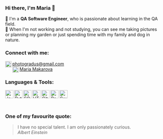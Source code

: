 ### Hi there, I'm Maria :wave:     

:small_orange_diamond: I'm a <strong>QA Software Engineer</strong>, who is passionate about learning in the QA field.       
:small_orange_diamond: When I'm not working and not studying, you can see me taking pictures or planning my garden or just spending time with my family and dog in nature.<br>


### Connect with me:

<img align="left" alt="email" width="20px" src="https://toppng.com/uploads/preview/orange-transparent-email-icon-red-email-icons-11563007385mpkiku3cqg.png"><photogradus@gmail.com>  
<img align="left" alt="Linkedin" width="20px" src="https://upload.wikimedia.org/wikipedia/commons/thumb/c/ca/LinkedIn_logo_initials.png/240px-LinkedIn_logo_initials.png">[Maria Makarova](https://www.linkedin.com/in/mari-makarova/) 

### Languages & Tools:
<img align="left" alt="JavaScript" width="26px" src="https://upload.wikimedia.org/wikipedia/commons/6/6a/JavaScript-logo.png">
<img align="left" alt="Python" width="26px" src="https://cdn4.iconfinder.com/data/icons/logos-and-brands/512/267_Python_logo-512.png">
<img align="left" alt="SQL" width="26px" src="https://cdn3.iconfinder.com/data/icons/pixel-perfect-at-24px-volume-7/24/5106-128.png">
<img align="left" alt="HTML" width="26px" src="https://cdn1.iconfinder.com/data/icons/logotypes/32/badge-html-5-128.png">
<img align="left" alt="GitHub" width="26px" src="https://cdn4.iconfinder.com/data/icons/ionicons/512/icon-social-github-128.png">
<img align="left" alt="Postman" width="26px" src="https://iconape.com/wp-content/png_logo_vector/postman.png">
<img align="left" alt="Swagger" width="26px" src="https://miro.medium.com/max/300/1*2DKX6fd0wlVbbjff_noWHg.png">
<br>   
<br>   
<br>

### One of my favourite quote:

> I have no special talent. I am only passionately curious.       
*Albert Einstein*

